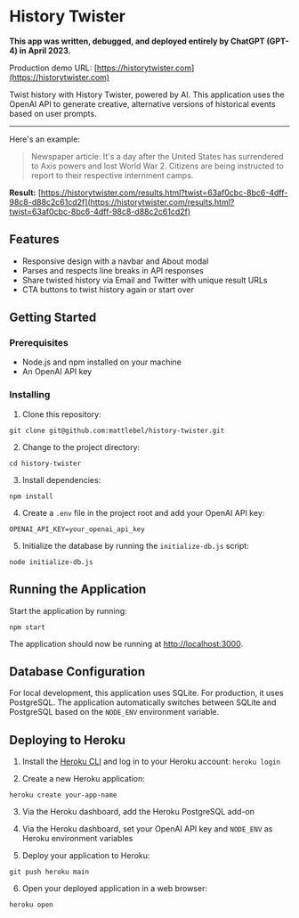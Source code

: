 # History Twister

**This app was written, debugged, and deployed entirely by ChatGPT (GPT-4) in April 2023.**

Production demo URL: [https://historytwister.com](https://historytwister.com)

Twist history with History Twister, powered by AI. This application uses the OpenAI API to generate creative, alternative versions of historical events based on user prompts.

---

Here's an example:

> Newspaper article: It's a day after the United States has surrendered to Axis powers and lost World War 2. Citizens are being instructed to report to their respective internment camps.

**Result:** [https://historytwister.com/results.html?twist=63af0cbc-8bc6-4dff-98c8-d88c2c61cd2f](https://historytwister.com/results.html?twist=63af0cbc-8bc6-4dff-98c8-d88c2c61cd2f)

## Features

- Responsive design with a navbar and About modal
- Parses and respects line breaks in API responses
- Share twisted history via Email and Twitter with unique result URLs
- CTA buttons to twist history again or start over

## Getting Started

### Prerequisites

- Node.js and npm installed on your machine
- An OpenAI API key

### Installing

1. Clone this repository:

`git clone git@github.com:mattlebel/history-twister.git`

2. Change to the project directory:

`cd history-twister`

3. Install dependencies:

`npm install`


4. Create a `.env` file in the project root and add your OpenAI API key:

`OPENAI_API_KEY=your_openai_api_key`


5. Initialize the database by running the `initialize-db.js` script:

`node initialize-db.js`


## Running the Application

Start the application by running:

`npm start`

The application should now be running at [http://localhost:3000](http://localhost:3000).

## Database Configuration

For local development, this application uses SQLite. For production, it uses PostgreSQL. The application automatically switches between SQLite and PostgreSQL based on the `NODE_ENV` environment variable.

## Deploying to Heroku

1. Install the [Heroku CLI](https://devcenter.heroku.com/articles/heroku-cli) and log in to your Heroku account:
`heroku login`

2. Create a new Heroku application:

`heroku create your-app-name`

3. Via the Heroku dashboard, add the Heroku PostgreSQL add-on

4. Via the Heroku dashboard, set your OpenAI API key and `NODE_ENV` as Heroku environment variables

5. Deploy your application to Heroku:

`git push heroku main`

6. Open your deployed application in a web browser:

`heroku open`
